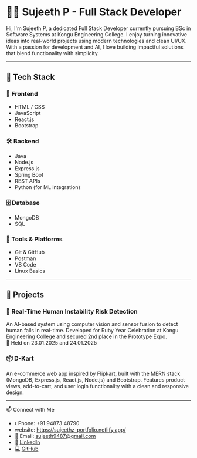# 👨‍💻 Sujeeth P - Full Stack Developer

Hi, I'm Sujeeth P, a dedicated Full Stack Developer currently pursuing BSc in Software Systems at Kongu Engineering College. I enjoy turning innovative ideas into real-world projects using modern technologies and clean UI/UX. With a passion for development and AI, I love building impactful solutions that blend functionality with simplicity.

---

## 🚀 Tech Stack 

### 🧩 Frontend
- HTML / CSS
- JavaScript
- React.js 
- Bootstrap 

### 🛠 Backend
- Java
- Node.js
- Express.js
- Spring Boot
- REST APIs
- Python (for ML integration)

### 🗄️ Database
- MongoDB
- SQL

### 🔧 Tools & Platforms
- Git & GitHub
- Postman
- VS Code
- Linux Basics

---

## 🧠 Projects

### 📌 Real-Time Human Instability Risk Detection
An AI-based system using computer vision and sensor fusion to detect human falls in real-time. Developed for Ruby Year Celebration at Kongu Engineering College and secured 2nd place in the Prototype Expo.  
📅 Held on 23.01.2025 and 24.01.2025

### 📦 D-Kart
An e-commerce web app inspired by Flipkart, built with the MERN stack (MongoDB, Express.js, React.js, Node.js) and Bootstrap. Features product views, add-to-cart, and user login functionality with a clean and responsive design.

---

📫 Connect with Me

- 📞 Phone: +91 94873 48790
- website: https://sujeethz-portfolio.netlify.app/ 
- 📧 Email: [sujeeth9487@gmail.com](mailto:sujeeth9487@gmail.com)  
- 🔗 [LinkedIn](https://linkedin.com/in/sujeeth-p)  
- 💻 [GitHub](https://github.com/Sujeeth-P)

<!--
**Sujeeth-P/Sujeeth-P** is a ✨ _special_ ✨ repository because its `README.md` (this file) appears on your GitHub profile.

Here are some ideas to get you started:

- 🔭 I’m currently working on ...
- 🌱 I’m currently learning ...
- 👯 I’m looking to collaborate on ...
- 🤔 I’m looking for help with ...
- 💬 Ask me about ...
- 📫 How to reach me: ...
- 😄 Pronouns: ...
- ⚡ Fun fact: ...
-->
